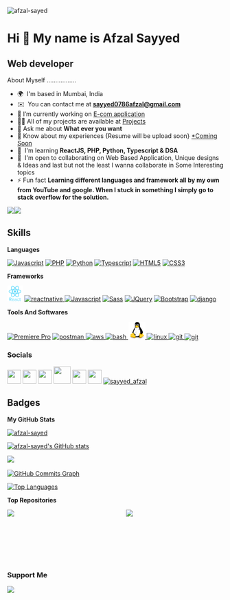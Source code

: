 <p align="left"> <img src="https://komarev.com/ghpvc/?username=afzal-sayed&label=Profile%20views&color=0e75b6&style=flat" alt="afzal-sayed" /> </p>

Hi 👋 My name is Afzal Sayyed
=============================

Web developer
------------------------


About Myself .................

* 🌍  I'm based in Mumbai, India
* ✉️  You can contact me at **[sayyed0786afzal@gmail.com](mailto:sayyed0786afzal@gmail.com)**
* 🔭  I’m currently working on [E-com application](https://github.com/afzal-sayed/shopping-bazaar)
* 👨‍💻  All of my projects are available at [Projects](https://github.com/afzal-sayed?tab=repositories)
* 💬  Ask me about **What ever you want**
* 📄  Know about my experiences {Resume will be upload soon} [*Coming Soon](#link)
* 🧠  I'm learning **ReactJS, PHP, Python, Typescript & DSA**
* 🤝  I'm open to collaborating on Web Based Application, Unique designs & Ideas and last but not the least I wanna collaborate in Some Interesting topics
* ⚡ Fun fact **Learning different languages and framework all by my own from YouTube and google. When I stuck in something I simply go to stack overflow for the solution.**

<a href="https://www.twitter.com/SayXC01" target="_blank" rel="noreferrer"><img
src="https://img.shields.io/twitter/follow/SayXC01?logo=twitter&style=for-the-badge&color=0891b2&labelColor=1c1917"
/></a><a href="https://www.github.com/afzal-sayed" target="_blank" rel="noreferrer"><img
src="https://img.shields.io/github/followers/afzal-sayed?logo=github&style=for-the-badge&color=0891b2&labelColor=1c1917" /></a>

## Skills

**Languages** 
<p align="left">
<a href="https://developer.mozilla.org/en-US/docs/Web/JavaScript" target="_blank" rel="noreferrer"><img src="https://upload.wikimedia.org/wikipedia/commons/6/6a/JavaScript-logo.png" width="36" height="36" alt="Javascript" /></a>  
<a href="https://www.php.net/" target="_blank" rel="noreferrer"><img src="https://raw.githubusercontent.com/danielcranney/readme-generator/main/public/icons/skills/php-colored.svg" width="36" height="36" alt="PHP" /></a>  
<a href="https://www.python.org/" target="_blank" rel="noreferrer"><img src="https://raw.githubusercontent.com/danielcranney/readme-generator/main/public/icons/skills/python-colored.svg" width="36" height="36" alt="Python" /></a>  
<a href="https://www.typescriptlang.org/" target="_blank" rel="noreferrer"><img src="https://raw.githubusercontent.com/danielcranney/readme-generator/main/public/icons/skills/typescript-colored.svg" width="36" height="36" alt="Typescript" /></a>  
<a href="https://developer.mozilla.org/en-US/docs/Glossary/HTML5" target="_blank" rel="noreferrer"><img src="https://raw.githubusercontent.com/danielcranney/readme-generator/main/public/icons/skills/html5-colored.svg" width="36" height="36" alt="HTML5" /></a>  
  <a href="https://www.w3.org/TR/CSS/#css" target="_blank" rel="noreferrer"><img src="https://raw.githubusercontent.com/danielcranney/readme-generator/main/public/icons/skills/css3-colored.svg" width="36" height="36" alt="CSS3" /></a>
</p>


**Frameworks**
<p align="left">
<a href="https://reactjs.org/" target="_blank" rel="noreferrer"><img src="https://raw.githubusercontent.com/devicons/devicon/master/icons/react/react-original-wordmark.svg" width="36" height="36" alt="React" /></a>  
  </a> <a href="https://reactnative.dev/" target="_blank" rel="noreferrer"> <img src="https://reactnative.dev/img/header_logo.svg" alt="reactnative" width="40" height="40"/> </a> 
  <a href="https://developer.mozilla.org/en-US/docs/Web/JavaScript" target="_blank" rel="noreferrer"><img src="https://upload.wikimedia.org/wikipedia/commons/c/c9/JSON_vector_logo.svg" width="36" height="36" alt="Javascript" /></a> 
<a href="https://sass-lang.com/" target="_blank" rel="noreferrer"><img src="https://raw.githubusercontent.com/danielcranney/readme-generator/main/public/icons/skills/sass-colored.svg" width="36" height="36" alt="Sass" /></a>  
<a href="https://jquery.com/" target="_blank" rel="noreferrer"><img src="https://raw.githubusercontent.com/danielcranney/readme-generator/main/public/icons/skills/jquery-colored.svg" width="36" height="36" alt="JQuery" /></a>  
  <a href="https://getbootstrap.com/" target="_blank" rel="noreferrer"><img src="https://raw.githubusercontent.com/danielcranney/readme-generator/main/public/icons/skills/bootstrap-colored.svg" width="36" height="36" alt="Bootstrap" /></a>
  <a href="https://www.djangoproject.com/" target="_blank" rel="noreferrer"> <img src="https://static.djangoproject.com/img/logos/django-logo-negative.png" alt="django" width="48" height="36"/> </a>
</p>


**Tools And Softwares**
<p align="left">
<a href="https://www.adobe.com/uk/products/premiere.html" target="_blank" rel="noreferrer"><img src="https://raw.githubusercontent.com/danielcranney/readme-generator/main/public/icons/skills/premierepro-colored.svg" width="36" height="36" alt="Premiere Pro" /></a>
  <a href="https://postman.com" target="_blank" rel="noreferrer"> <img src="https://www.vectorlogo.zone/logos/getpostman/getpostman-icon.svg" alt="postman" width="36" height="36"/> </a> 
  <a href="https://aws.amazon.com" target="_blank" rel="noreferrer"> <img src="https://upload.wikimedia.org/wikipedia/commons/9/93/Amazon_Web_Services_Logo.svg" alt="aws" width="40" height="40"/> </a> <a href="https://www.gnu.org/software/bash/" target="_blank" rel="noreferrer"> <img src="https://upload.wikimedia.org/wikipedia/commons/4/4b/Bash_Logo_Colored.svg" alt="bash" width="40" height="40"/> </a> 
  <a href="https://www.linux.org/" target="_blank" rel="noreferrer"> <img src="https://raw.githubusercontent.com/devicons/devicon/master/icons/linux/linux-original.svg" alt="linux" width="40" height="40"/> </a> 
  <a href="https://code.visualstudio.com/" target="_blank" rel="noreferrer"> <img src="https://upload.wikimedia.org/wikipedia/commons/9/9a/Visual_Studio_Code_1.35_icon.svg" alt="linux" width="40" height="40"/> </a> 
  <a href="https://git-scm.com/" target="_blank" rel="noreferrer"> <img src="https://www.vectorlogo.zone/logos/git-scm/git-scm-icon.svg" alt="git" width="40" height="40"/> </a> 
   <a href="https://wordpress.com/" target="_blank" rel="noreferrer"> <img align="center"src="https://upload.wikimedia.org/wikipedia/commons/2/20/WordPress_logo.svg" alt="git" width="80" height="60"/> </a>     
</p>

### Socials

<p align="left"> 
<a href="https://discord.com/users/AFZAL#4179" target="_blank" rel="noreferrer"><img src="https://raw.githubusercontent.com/danielcranney/readme-generator/main/public/icons/socials/discord.svg" width="32" height="32" /></a> 
<a href="https://www.github.com/afzal-sayed" target="_blank" rel="noreferrer"><img src="https://upload.wikimedia.org/wikipedia/commons/9/91/Octicons-mark-github.svg" width="32" height="32" /></a>
<a href="http://www.instagram.com/_sayyed_._afzal_" target="_blank" rel="noreferrer"><img src="https://raw.githubusercontent.com/danielcranney/readme-generator/main/public/icons/socials/instagram.svg" width="32" height="32" /></a>   
<a href="https://api.whatsapp.com/send/?phone=917021583371&text&app_absent=0" target="_blank" rel="noreferrer"><img src="https://upload.wikimedia.org/wikipedia/commons/6/6b/WhatsApp.svg" width="40" height="40" /></a> 
<a href="https://www.linkedin.com/in/afzal-sayed" target="_blank" rel="noreferrer"><img src="https://raw.githubusercontent.com/danielcranney/readme-generator/main/public/icons/socials/linkedin.svg" width="32" height="32" /></a> 
<a href="https://www.twitter.com/SayXC01" target="_blank" rel="noreferrer"><img src="https://raw.githubusercontent.com/danielcranney/readme-generator/main/public/icons/socials/twitter.svg" width="32" height="32" /></a>
<a href="https://www.hackerrank.com/sayyed_afzal" target="blank" rel="noreferrer"><img src="https://raw.githubusercontent.com/rahuldkjain/github-profile-readme-generator/master/src/images/icons/Social/hackerrank.svg" alt="sayyed_afzal" height="32" width="32" /></a>
</p>

## Badges

**My GitHub Stats**

<p align="left"> <a href="https://github.com/ryo-ma/github-profile-trophy"><img src="https://github-profile-trophy.vercel.app/?username=afzal-sayed" alt="afzal-sayed" /></a> </p>

<a href="http://www.github.com/afzal-sayed"><img src="https://github-readme-stats.vercel.app/api?username=afzal-sayed&show_icons=true&hide=&count_private=true&title_color=0891b2&text_color=ffffff&icon_color=0891b2&bg_color=1c1917&hide_border=true&show_icons=true" alt="afzal-sayed's GitHub stats" /></a>

<a href="http://www.github.com/afzal-sayed"><img src="https://github-readme-streak-stats.herokuapp.com/?user=afzal-sayed&stroke=ffffff&background=1c1917&ring=0891b2&fire=0891b2&currStreakNum=ffffff&currStreakLabel=0891b2&sideNums=ffffff&sideLabels=ffffff&dates=ffffff&hide_border=true" /></a>

<a href="http://www.github.com/afzal-sayed"><img src="https://activity-graph.herokuapp.com/graph?username=afzal-sayed&bg_color=1c1917&color=ffffff&line=0891b2&point=ffffff&area_color=1c1917&area=true&hide_border=true&custom_title=GitHub%20Commits%20Graph" alt="GitHub Commits Graph" /></a>

<a href="https://github.com/afzal-sayed" align="left"><img src="https://github-readme-stats.vercel.app/api/top-langs/?username=afzal-sayed&langs_count=10&title_color=0891b2&text_color=ffffff&icon_color=0891b2&bg_color=1c1917&hide_border=true&locale=en&custom_title=Top%20%Languages" alt="Top Languages" /></a>

<b>Top Repositories</b>

<div width="100%" align="center"><a href="https://github.com/afzal-sayed/First_Proj" align="left"><img align="left" width="45%" src="https://github-readme-stats.vercel.app/api/pin/?username=afzal-sayed&repo=First_Proj&title_color=0891b2&text_color=ffffff&icon_color=0891b2&bg_color=1c1917&hide_border=true&locale=en" /></a><a href="https://github.com/afzal-sayed/shopping-bazaar" align="right"><img align="right" width="45%" src="https://github-readme-stats.vercel.app/api/pin/?username=afzal-sayed&repo=shopping-bazaar&title_color=0891b2&text_color=ffffff&icon_color=0891b2&bg_color=1c1917&hide_border=true&locale=en" /></a></div><br /><br /><br /><br /><br /><br /><br />

### Support Me

<a href="https://www.buymeacoffee.com/shopping-bazaar"><img src="https://cdn.buymeacoffee.com/buttons/v2/default-yellow.png" width="200" /></a>
